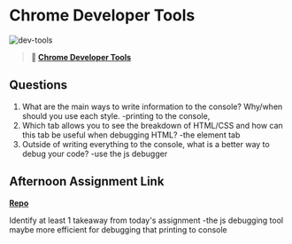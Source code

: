 # Chrome Developer Tools

![dev-tools](https://bcw.blob.core.windows.net/public/img/lesson-images/4571780153354770)

> **📖 [Chrome Developer Tools](https://codeworksacademy.com/fs-student-guide/resources/wk2/03-Chrome-Dev-Tools)**

## Questions

1. What are the main ways to write information to the console? Why/when should you use each style.
-printing to the console,
2. Which tab allows you to see the breakdown of HTML/CSS and how can this tab be useful when debugging HTML?
-the element tab
3. Outside of writing everything to the console, what is a better way to debug your code?
-use the js debugger
## Afternoon Assignment Link

**[Repo](https://github.com/rtuscany23/eStoreOne.git)**

Identify at least 1 takeaway from today's assignment
-the js debugging tool maybe more efficient for debugging that printing to console
